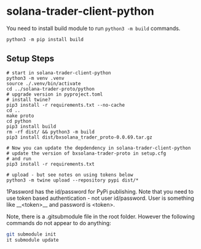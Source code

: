 # solana-trader-client-python

You need to install build module to run `python3 -m build` commands.

```python
python3 -m pip install build
```

## Setup Steps

```
# start in solana-trader-client-python
python3 -m venv .venv
source ./.venv/bin/activate
cd ../solana-trader-proto/python
# upgrade version in pyproject.toml
# install twine?
pip3 install -r requirements.txt --no-cache
cd ..
make proto
cd python
pip3 install build
rm -rf dist/ && python3 -m build
pip3 install dist/bxsolana_trader_proto-0.0.69.tar.gz

# Now you can update the depdendency in solana-trader-client-python
# update the version of bxsolana-trader-proto in setup.cfg
# and run 
pip3 install -r requirements.txt
    
# upload - but see notes on using tokens below
python3 -m twine upload --repository pypi dist/*
```

1Password has the id/password for PyPi publishing. Note that you need to use token based authentication - not user id/password. User is something like \_\_\<token>\_\_ and password is \<token>.

Note, there is a .gitsubmodule file in the root folder. However the following commands do not appear to do anything:

```bash
git submodule init
it submodule update
```

